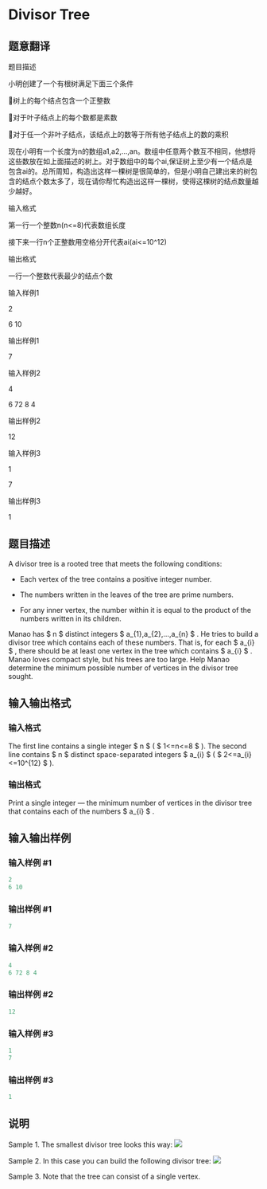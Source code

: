 # Divisor Tree

## 题意翻译

题目描述

小明创建了一个有根树满足下面三个条件

树上的每个结点包含一个正整数

对于叶子结点上的每个数都是素数

对于任一个非叶子结点，该结点上的数等于所有他子结点上的数的乘积

现在小明有一个长度为n的数组a1,a2,…,an。数组中任意两个数互不相同，他想将这些数放在如上面描述的树上。对于数组中的每个ai,保证树上至少有一个结点是包含ai的。总所周知，构造出这样一棵树是很简单的，但是小明自己建出来的树包含的结点个数太多了，现在请你帮忙构造出这样一棵树，使得这棵树的结点数量越少越好。

输入格式

第一行一个整数n(n<=8)代表数组长度

接下来一行n个正整数用空格分开代表ai(ai<=10^12)

输出格式

一行一个整数代表最少的结点个数

输入样例1

2

6 10

输出样例1

7

输入样例2

4

6 72 8 4

输出样例2

12

输入样例3

1

7

输出样例3

1

## 题目描述

A divisor tree is a rooted tree that meets the following conditions:

- Each vertex of the tree contains a positive integer number.

- The numbers written in the leaves of the tree are prime numbers.

- For any inner vertex, the number within it is equal to the product of the numbers written in its children.

Manao has $ n $ distinct integers $ a_{1},a_{2},...,a_{n} $ . He tries to build a divisor tree which contains each of these numbers. That is, for each $ a_{i} $ , there should be at least one vertex in the tree which contains $ a_{i} $ . Manao loves compact style, but his trees are too large. Help Manao determine the minimum possible number of vertices in the divisor tree sought.

## 输入输出格式

### 输入格式

The first line contains a single integer $ n $ ( $ 1<=n<=8 $ ). The second line contains $ n $ distinct space-separated integers $ a_{i} $ ( $ 2<=a_{i}<=10^{12} $ ).

### 输出格式

Print a single integer — the minimum number of vertices in the divisor tree that contains each of the numbers $ a_{i} $ .

## 输入输出样例

### 输入样例 #1

```cpp
2
6 10

```
### 输出样例 #1

```cpp
7

```
### 输入样例 #2

```cpp
4
6 72 8 4

```
### 输出样例 #2

```cpp
12

```
### 输入样例 #3

```cpp
1
7

```
### 输出样例 #3

```cpp
1

```
## 说明

Sample 1. The smallest divisor tree looks this way: ![](https://cdn.luogu.com.cn/upload/vjudge_pic/CF337E/71b2187cbd06bdd466a640fb3fba452ed4239e72.png)

Sample 2. In this case you can build the following divisor tree: ![](https://cdn.luogu.com.cn/upload/vjudge_pic/CF337E/983e0e8e1e41f9fa18f4f08eec9d634ad5efd21c.png)

Sample 3. Note that the tree can consist of a single vertex.


